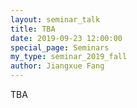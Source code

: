 ```yaml
---
layout: seminar_talk
title: TBA
date: 2019-09-23 12:00:00
special_page: Seminars
my_type: seminar_2019_fall
author: Jiangxue Fang
---
```


TBA
